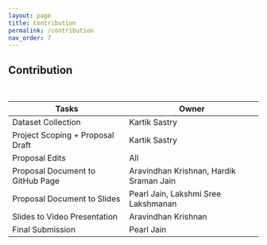 ```yaml
---
layout: page
title: Contribution
permalink: /contribution
nav_order: 7
---
```


## Contribution
<br/>

| Tasks                            | Owner                                     |
-----------------------------------|-------------------------------------------|
| Dataset Collection               | Kartik Sastry                             |
| Project Scoping + Proposal Draft | Kartik Sastry                             |
| Proposal Edits                   | All                                       |
| Proposal Document to GitHub Page | Aravindhan Krishnan, Hardik Sraman Jain   |
| Proposal Document to Slides      | Pearl Jain, Lakshmi Sree Lakshmanan       |
| Slides to Video Presentation     | Aravindhan Krishnan                       |
| Final Submission                 | Pearl Jain                                |
